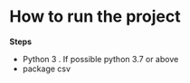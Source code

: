 # **How to run the project**
**Steps**
- Python 3 . If possible python 3.7 or above
- package csv 


